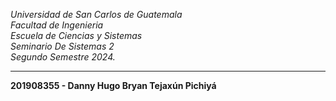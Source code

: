 *Universidad de San Carlos de Guatemala*  
*Facultad de Ingenieria*  
*Escuela de Ciencias y Sistemas*  
*Seminario De Sistemas 2*  
*Segundo Semestre 2024.*  
___
**201908355 - Danny Hugo Bryan Tejaxún Pichiyá**  